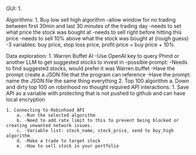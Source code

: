 GUI:
	1. 

Algorithms:
	1. Buy low sell high algorithm
		-allow window for no trading between first 30min and last 30 minutes of the trading day
		-needs to set what price the stock was bought at
		-needs to sell right before hitting this price
		-needs to sell 10% above what the stock was bought at (rough guess)
		-3 variables: buy price, stop loss price, profit price = buy price + 10%

Data exploration:
	1. Warren Buffet AI
		-Use OpenAI key to query Phind or another LLM to get suggested stocks to invest in
		-possible prompt:
			-Needs to find suggested stocks, would prefer it was Warren buffet
			-Have the prompt create a JSON file that the program can reference
			-Have the prompt name the JSON file the same thing everything
	2. Top 100 algorithm
		a. Down and dirty top 100 on robinhood no thought required
API interactions:
	1. Save API as a variable with protecting that is not pushed to github and can have local encryption

	1. Connecting to Robinhood API
		a. -Run the selected algorithm
		b. -Need to add rate limit to this to prevent being blocked or creating unwanted network issues.
		c. -Variable list: stock_name, stock_price, send to buy_high algorithm
		d. -Make a trade to target stock
		e. -How to sell stock in your portfolio
	
		
		
	

